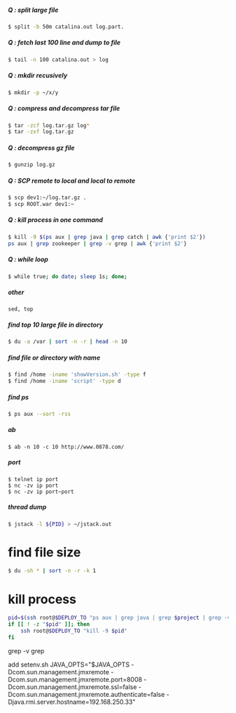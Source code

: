 ##### Q : split large file
```sh
$ split -b 50m catalina.out log.part.
```

##### Q : fetch last 100 line and dump to file
```sh
$ tail -n 100 catalina.out > log
```

##### Q : mkdir recusively
```sh
$ mkdir -p ~/x/y
```

##### Q : compress and decompress tar file
```sh
$ tar -zcf log.tar.gz log*
$ tar -zxf log.tar.gz
```

##### Q : decompress gz file
```sh
$ gunzip log.gz
```

##### Q : SCP remote to local and local to remote
```sh
$ scp dev1:~/log.tar.gz .
$ scp ROOT.war dev1:~
```

##### Q : kill process in one command
```sh
$ kill -9 $(ps aux | grep java | grep catch | awk {'print $2'})
ps aux | grep zookeeper | grep -v grep | awk {'print $2'}
```

##### Q : while loop
```sh
$ while true; do date; sleep 1s; done;
```

##### other
```
sed, top
```

##### find top 10 large file in directory
```sh
$ du -a /var | sort -n -r | head -n 10
```
 
##### find file or directory with name 
```sh
$ find /home -iname 'showVersion.sh' -type f
$ find /home -iname 'script' -type d
```

##### find ps
```sh
$ ps aux --sort -rss
```

##### ab
```
$ ab -n 10 -c 10 http://www.0878.com/
```

##### port
```
$ telnet ip port
$ nc -zv ip port
$ nc -zv ip port~port
```

##### thread dump
```sh
$ jstack -l ${PID} > ~/jstack.out
```

# find file size
```sh
$ du -sh * | sort -n -r -k 1
```

# kill process
```sh
pid=$(ssh root@$DEPLOY_TO "ps aux | grep java | grep $project | grep -v 'ps' | awk '{print \$2}' | head -1")
if [[ ! -z "$pid" ]]; then
	ssh root@$DEPLOY_TO "kill -9 $pid" 
fi
```

grep -v grep

add setenv.sh
JAVA_OPTS="$JAVA_OPTS -Dcom.sun.management.jmxremote -Dcom.sun.management.jmxremote.port=8008 -Dcom.sun.management.jmxremote.ssl=false -Dcom.sun.management.jmxremote.authenticate=false -Djava.rmi.server.hostname=192.168.250.33"